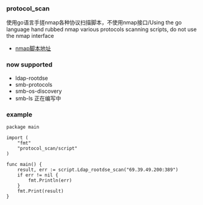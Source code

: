 ### protocol_scan
使用go语言手搓nmap各种协议扫描脚本，不使用nmap接口/Using the go language hand rubbed nmap various protocols scanning scripts, do not use the nmap interface
* [nmap脚本地址](https://nmap.org/nsedoc/scripts)
### now supported
* ldap-rootdse
* smb-protocols
* smb-os-discovery 
* smb-ls 正在编写中


### example
```
package main

import (
	"fmt"
	"protocol_scan/script"
)

func main() {
	result, err := script.Ldap_rootdse_scan("69.39.49.200:389")
	if err != nil {
		fmt.Println(err)
	}
	fmt.Print(result)
}
```
